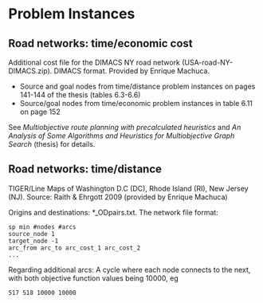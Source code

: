 # Problem Instances

## Road networks: time/economic cost

Additional cost file for the DIMACS NY road network (USA-road-NY-DIMACS.zip). DIMACS format. Provided by Enrique Machuca.

* Source and goal nodes from time/distance problem instances on pages 141-144 of the thesis (tables 6.3-6.6)
* Source/goal nodes from time/economic problem instances in table 6.11 on page 152

See _Multiobjective route planning with precalculated heuristics_ and _An Analysis of Some Algorithms and Heuristics for Multiobjective Graph Search_ (thesis) for details.


## Road networks: time/distance

TIGER/Line Maps of Washington D.C (DC), Rhode Island (RI), New Jersey (NJ). Source: Raith & Ehrgott 2009 (provided by Enrique Machuca)

Origins and destinations: *_ODpairs.txt. The network file format:

	sp min #nodes #arcs
	source_node 1
	target_node -1
	arc_from arc_to arc_cost_1 arc_cost_2
	...

Regarding additional arcs: A cycle where each node connects to the next, with both objective function values being 10000, eg

	517 518 10000 10000

